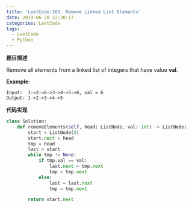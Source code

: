 ```yaml
---
title: 'LeetCode:203. Remove Linked List Elements'
date: 2019-06-20 22:30:17
categories: LeetCode
tags:
  - LeetCode
  - Python
---
```


**题目描述**

Remove all elements from a linked list of integers that have value **val**.

**Example:**

```
Input:  1->2->6->3->4->5->6, val = 6
Output: 1->2->3->4->5
```

<!--more-->

**代码实现**

```python
class Solution:
    def removeElements(self, head: ListNode, val: int) -> ListNode:
        start = ListNode(0)
        start.next = head
        tmp = head
        last = start
        while tmp != None:
            if tmp.val == val:
                last.next = tmp.next
                tmp = tmp.next
            else:
                last = last.next
                tmp = tmp.next

        return start.next
```



